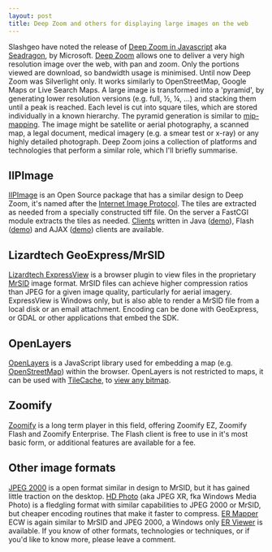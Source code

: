 ```yaml
---
layout: post
title: Deep Zoom and others for displaying large images on the web
---
```


Slashgeo have noted the release of [Deep Zoom in
Javascript](http://technology.slashgeo.org/technology/08/11/26/1717243.shtml)
aka [Seadragon](http://livelabs.com/seadragon/), by Microsoft. [Deep
Zoom](http://msdn.microsoft.com/en-us/library/cc645050(VS.95).aspx)
allows one to deliver a very high resolution image over the web, with
pan and zoom. Only the portions viewed are download, so bandwidth usage
is minimised. Until now Deep Zoom was Silverlight only. It works
similarly to OpenStreetMap, Google Maps or Live Search Maps. A large
image is transformed into a 'pyramid', by generating lower resolution
versions (e.g. full, ½, ¼, …) and stacking them until a peak is
reached. Each level is cut into square tiles, which are stored
individually in a known hierarchy. The pyramid generation is similar to
[mip-mapping](http://en.wikipedia.org/wiki/Mip_map). The image might be
satellite or aerial photography, a scanned map, a legal document,
medical imagery (e.g. a smear test or x-ray) or any highly detailed
photograph. Deep Zoom joins a collection of platforms and technologies
that perform a similar role, which I'll briefly summarise.<!--more-->

IIPImage
--------

[IIPImage](http://iipimage.sourceforge.net/)[](http://iipimage.sourceforge.net/documentation/protocol/)
is an Open Source package that has a similar design to Deep Zoom, it's
named after the [Internet Image
Protocol](http://iipimage.sourceforge.net/documentation/protocol/). The
tiles are extracted as needed from a specially constructed tiff file. On
the server a FastCGI module extracts the tiles as needed.
[Clients](http://iipimage.sourceforge.net/documentation/clients/)
written in Java
([demo](http://merovingio.c2rmf.cnrs.fr/iipimage/IIPJavaDemo-Galaxy.html)),
Flash
([demo](http://merovingio.c2rmf.cnrs.fr/iipimage/IIPFlashDemo.html)) and
AJAX
([demo](http://merovingio.c2rmf.cnrs.fr/iipimage/iipmooviewer-1.1/nebula.html))
clients are available.

Lizardtech GeoExpress/MrSID
---------------------------

[Lizardtech
ExpressView](http://www.lizardtech.com/download/dl_download.php?detail=geo_expressview_plugin&platform=win)
is a browser plugin to view files in the proprietary
[MrSID](http://en.wikipedia.org/wiki/MrSID) image format. MrSID files
can achieve higher compression ratios than JPEG for a given image
quality, particularly for aerial imagery. ExpressView is Windows only,
but is also able to render a MrSID file from a local disk or an email
attachment. Encoding can be done with GeoExpress, or GDAL or other
applications that embed the SDK.

OpenLayers
----------

[OpenLayers](http://openlayers.org/) is a JavaScript library used for
embedding a map (e.g. [OpenStreetMap](http://openstreetmap.org/)) within
the browser. OpenLayers is not restricted to maps, it can be used with
[TileCache](http://tilecache.org/), to [view any
bitmap](http://tilecache.org/demos/mario.html).

Zoomify
-------

[Zoomify](http://www.zoomify.com) is a long term player in this field,
offering Zoomify EZ, Zoomify Flash and Zoomify Enterprise. The Flash
client is free to use in it's most basic form, or additional features
are available for a fee.

Other image formats
-------------------

[JPEG 2000](http://www.jpeg.org/jpeg2000/) is a open format similar in
design to MrSID, but it has gained little traction on the desktop. [HD
Photo](http://en.wikipedia.org/wiki/HD_Photo) (aka JPEG XR, fka Windows
Media Photo) is a fledgling format with similar capabilities to JPEG
2000 or MrSID, but cheaper encoding routines that make it faster to
compress. [ER Mapper](http://www.ermapper.com/) ECW is again similar to
MrSID and JPEG 2000, a Windows only [ER
Viewer](http://www.ermapper.com/ProductView.aspx?t=160) is available. If
you know of other formats, technologies or techniques, or if you'd like
to know more, please leave a comment.
